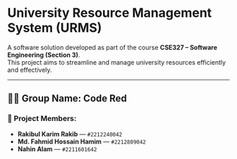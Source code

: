 # University Resource Management System (URMS)

A software solution developed as part of the course **CSE327 – Software Engineering (Section 3)**.  
This project aims to streamline and manage university resources efficiently and effectively.

---

## 👨‍💻 Group Name: Code Red

### 👥 Project Members:
- **Rakibul Karim Rakib** — `#2212240042`
- **Md. Fahmid Hossain Hamim** — `#2212809042`
- **Nahin Alam** — `#2211601642`

